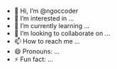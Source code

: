 - 👋 Hi, I’m @ngoccoder
- 👀 I’m interested in ...
- 🌱 I’m currently learning ...
- 💞️ I’m looking to collaborate on ...
- 📫 How to reach me ...
- 😄 Pronouns: ...
- ⚡ Fun fact: ...

<!---
ngoccoder/ngoccoder is a ✨ special ✨ repository because its `README.md` (this file) appears on your GitHub profile.
You can click the Preview link to take a look at your changes.
--->

